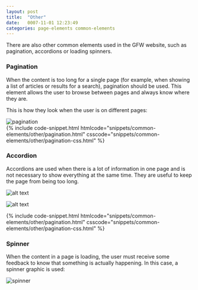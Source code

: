 ```yaml
---
layout: post
title:  "Other"
date:   0007-11-01 12:23:49
categories: page-elements common-elements
---
```


There are also other common elements used in the GFW website, such as pagination, accordions or loading spinners.

### Pagination

When the content is too long for a single page (for example, when showing a list of articles or results for a search),
pagination should be used. This element allows the user to browse between pages and always know where they are.

This is how they look when the user is on different pages:

<div class="gallery">
  <img src="/gfw-style-guides/images/posts/common-elements/other/11-01-pagination.png" alt="pagination">
</div>

<div id="code-snippet-box1" class="code-snippet-box">
  {% include code-snippet.html htmlcode="snippets/common-elements/other/pagination.html" csscode="snippets/common-elements/other/pagination-css.html" %}
</div>


### Accordion

Accordions are used when there is a lot of information in one page and is not necessary to show everything at the same time.
They are useful to keep the page from being too long.

![alt text][accordion]

![alt text][accordion-expanded]

<div id="code-snippet-box2" class="code-snippet-box">
  {% include code-snippet.html htmlcode="snippets/common-elements/other/pagination.html" csscode="snippets/common-elements/other/pagination-css.html" %}
</div>

### Spinner

When the content in a page is loading, the user must receive some feedback to know that something is actually happening.
In this case, a spinner graphic is used:

<div class="gallery">
  <img src="/gfw-style-guides/images/posts/common-elements/other/11-04-spinner.png" alt="spinner">
</div>

[accordion]: /gfw-style-guides/images/posts/common-elements/other/11-02-accordion.png "accordion"
[accordion-expanded]: /gfw-style-guides/images/posts/common-elements/other/11-03-accordion-expanded.png "accordion expanded"
